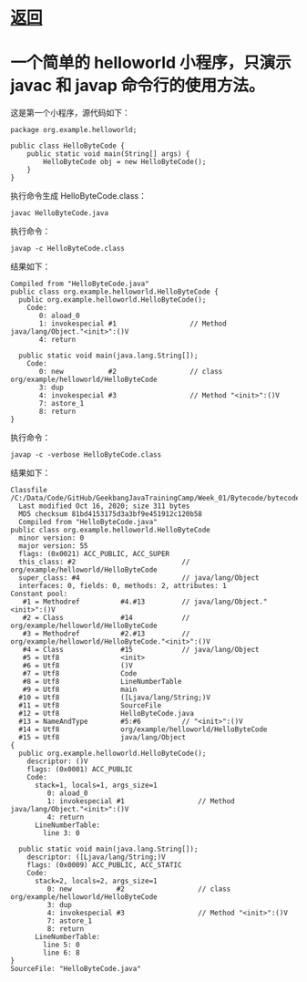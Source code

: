 # [返回](../index.md)

# 一个简单的 helloworld 小程序，只演示 javac 和 javap 命令行的使用方法。

这是第一个小程序，源代码如下：

    package org.example.helloworld;
    
    public class HelloByteCode {
        public static void main(String[] args) {
            HelloByteCode obj = new HelloByteCode();
        }
    }

执行命令生成 HelloByteCode.class：

    javac HelloByteCode.java
    
执行命令：

    javap -c HelloByteCode.class

结果如下：

    Compiled from "HelloByteCode.java"
    public class org.example.helloworld.HelloByteCode {
      public org.example.helloworld.HelloByteCode();
        Code:
           0: aload_0
           1: invokespecial #1                  // Method java/lang/Object."<init>":()V
           4: return
    
      public static void main(java.lang.String[]);
        Code:
           0: new           #2                  // class org/example/helloworld/HelloByteCode
           3: dup
           4: invokespecial #3                  // Method "<init>":()V
           7: astore_1
           8: return
    }
    
执行命令：

    javap -c -verbose HelloByteCode.class

结果如下：

    Classfile /C:/Data/Code/GitHub/GeekbangJavaTrainingCamp/Week_01/Bytecode/bytecode/src/main/java/org/example/helloworld/HelloByteCode.class
      Last modified Oct 16, 2020; size 311 bytes
      MD5 checksum 81bd4153175d3a3bf9e451912c120b58
      Compiled from "HelloByteCode.java"
    public class org.example.helloworld.HelloByteCode
      minor version: 0
      major version: 55
      flags: (0x0021) ACC_PUBLIC, ACC_SUPER
      this_class: #2                          // org/example/helloworld/HelloByteCode
      super_class: #4                         // java/lang/Object
      interfaces: 0, fields: 0, methods: 2, attributes: 1
    Constant pool:
       #1 = Methodref          #4.#13         // java/lang/Object."<init>":()V
       #2 = Class              #14            // org/example/helloworld/HelloByteCode
       #3 = Methodref          #2.#13         // org/example/helloworld/HelloByteCode."<init>":()V
       #4 = Class              #15            // java/lang/Object
       #5 = Utf8               <init>
       #6 = Utf8               ()V
       #7 = Utf8               Code
       #8 = Utf8               LineNumberTable
       #9 = Utf8               main
      #10 = Utf8               ([Ljava/lang/String;)V
      #11 = Utf8               SourceFile
      #12 = Utf8               HelloByteCode.java
      #13 = NameAndType        #5:#6          // "<init>":()V
      #14 = Utf8               org/example/helloworld/HelloByteCode
      #15 = Utf8               java/lang/Object
    {
      public org.example.helloworld.HelloByteCode();
        descriptor: ()V
        flags: (0x0001) ACC_PUBLIC
        Code:
          stack=1, locals=1, args_size=1
             0: aload_0
             1: invokespecial #1                  // Method java/lang/Object."<init>":()V
             4: return
          LineNumberTable:
            line 3: 0
    
      public static void main(java.lang.String[]);
        descriptor: ([Ljava/lang/String;)V
        flags: (0x0009) ACC_PUBLIC, ACC_STATIC
        Code:
          stack=2, locals=2, args_size=1
             0: new           #2                  // class org/example/helloworld/HelloByteCode
             3: dup
             4: invokespecial #3                  // Method "<init>":()V
             7: astore_1
             8: return
          LineNumberTable:
            line 5: 0
            line 6: 8
    }
    SourceFile: "HelloByteCode.java"
